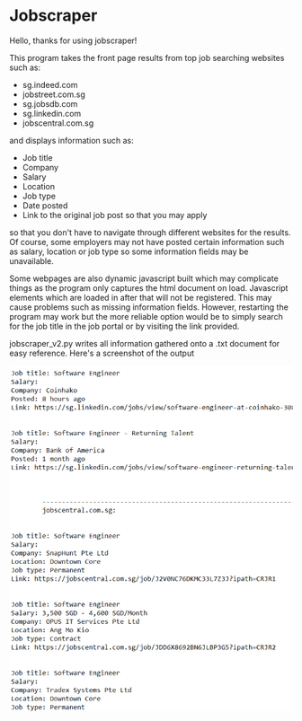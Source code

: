 # Jobscraper

Hello, thanks for using jobscraper!

This program takes the front page results from top job searching websites such as:
- sg.indeed.com 
- jobstreet.com.sg 
- sg.jobsdb.com 
- sg.linkedin.com 
- jobscentral.com.sg 

and displays information such as: 
- Job title 
- Company
- Salary 
- Location 
- Job type 
- Date posted 
- Link to the original job post so that you may apply 

so that you don't have to navigate through different websites for the results. Of course, some
employers may not have posted certain information such as salary, location or job type so some
information fields may be unavailable.

Some webpages are also dynamic javascript built which may complicate things as the program only
captures the html document on load. Javascript elements which are loaded in after that will not be
registered. This may cause problems such as missing information fields.
However, restarting the program may work but the more reliable option would be to simply
search for the job title in the job portal or by visiting the link provided.

jobscraper_v2.py writes all information gathered onto a .txt document for easy reference. Here's a screenshot of the output

<img src='lib/result.PNG' alt="Image of jobscraper_v2.py's output in a .txt file">
